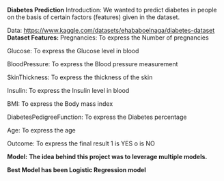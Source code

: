 **Diabetes Prediction**
Introduction: We wanted to predict diabetes in people on the basis of certain factors (features) given in the dataset. 

Data:
https://www.kaggle.com/datasets/ehababoelnaga/diabetes-dataset
**Dataset Features:**
Pregnancies: To express the Number of pregnancies

Glucose: To express the Glucose level in blood

BloodPressure: To express the Blood pressure measurement

SkinThickness: To express the thickness of the skin

Insulin: To express the Insulin level in blood

BMI: To express the Body mass index

DiabetesPedigreeFunction: To express the Diabetes percentage

Age: To express the age

Outcome: To express the final result 1 is YES o is NO


**Model:**
**The idea behind this project was to leverage multiple models.**

**Best Model has been Logistic Regression model**
